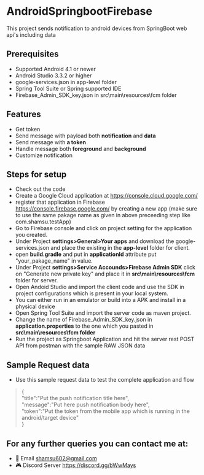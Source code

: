 # AndroidSpringbootFirebase
This project sends notification to android devices from SpringBoot web api's including data

## Prerequisites
* Supported Android 4.1 or newer
* Android Studio 3.3.2 or higher
* google-services.json in app-level folder
* Spring Tool Suite or Spring supported IDE
* Firebase_Admin_SDK_key.json in src\main\resources\fcm folder

## Features
* Get token
* Send message with payload both **notification** and **data**
* Send message with **a token**
* Handle message both **foreground** and **background**
* Customize notification

## Steps for setup
* Check out the code
* Create a Google Cloud application at https://console.cloud.google.com/
* register that application in Firebase https://console.firebase.google.com/ by creating a new app (make sure to use the same pakage name as given in above preceeding step like com.shamsu.testApp)
* Go to Firebase console and click on project setting for the application you created.
* Under Project **settings>General>Your apps** and download the google-services.json and place the existing in the **app-level** folder for client.
* open **build.gradle** and put in **applicationId** attribute put "your_pakage_name" in value.
* Under Project **settings>Service Accounds>Firebase Admin SDK** click on "Generate new private key" and place it in **src\main\resources\fcm** folder for server.
* Open Andoid Studio and import the client code and use the SDK in project configurations which is present in your local system.
* You can either run in an emulator or build into a APK and install in a physical device
* Open Spring Tool Suite and import the server code as maven project.
* Change the name of Firebase_Admin_SDK_key.json in **application.properties** to the one which you pasted in **src\main\resources\fcm folder**
* Run the project as Springboot Application and hit the server rest POST API from postman with the sample RAW JSON data

## Sample Request data
* Use this sample request data to test the complete application and flow

> {<br>
>	"title":"Put the push notification title here",<br>
>	"message":"Put here push notification body here",<br>
>	"token":"Put the token from the mobile app which is running in the android/target device"<br>
> }

## For any further queries you can contact me at:
* :e-mail: Email shamsu602@gmail.com
* :video_game: Discord Server https://discord.gg/bWwMays



